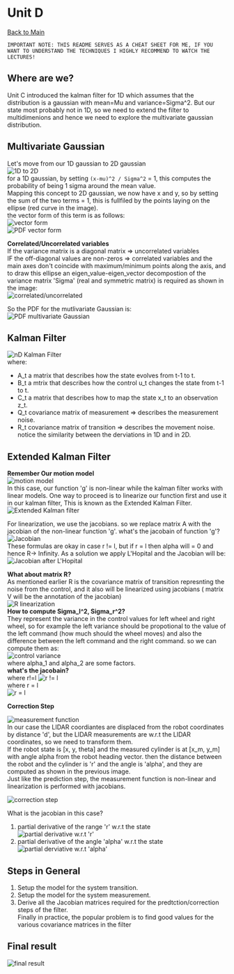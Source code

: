 # Unit D

[Back to Main](../README.md)  

`IMPORTANT NOTE: THIS README SERVES AS A CHEAT SHEET FOR ME, IF YOU WANT TO UNDERSTAND THE TECHNIQUES I HIGHLY RECOMMEND TO WATCH THE LECTURES!`   

## Where are we?
Unit C introduced the kalman filter for 1D which assumes that the distribution is a gaussian with mean=Mu and variance=Sigma^2. But our state most probably not in 1D, so we need to extend the filter to multidimenions and hence we need to explore the multivariate gaussian distribution.  

## Multivariate Gaussian
Let's move from our 1D gaussian to 2D gaussian  
![1D to 2D](assets/1d_to_2d.png)   
for a 1D gaussian, by setting `(x-mu)^2 / Sigma^2` = 1, this computes the probability of being 1 sigma around the mean value.  
Mapping this concept to 2D gaussian, we now have x and y, so by setting the sum of the two terms = 1, this is fullfiled by the points laying on the ellipse (red curve in the image).  
the vector form of this term is as follows:   
![vector form](assets/vector_form.png)  
![PDF vector form](assets/pdf_vector_form.png)  

**Correlated/Uncorrelated variables**  
If the variance matrix is a diagonal matrix => uncorrelated variables   
IF the off-diagonal values are non-zeros => correlated variables and the main axes don't coincide with maximum/minimum points along the axis, and to draw this ellipse an eigen_value-eigen_vector decompostion of the variance matrix 'Sigma' (real and symmetric matrix) is required as shown in the image:  
![correlated/uncorrelated](assets/correlated_uncorrelated.png)    

So the PDF for the mutlivariate Gaussian is:  
![PDF multivariate Gaussian](assets/pdf_multivariate.png)  

## Kalman Filter
![nD Kalman Filter](assets/nD_kalmanFilter.png)  
where:  
- A_t a matrix that describes how the state evolves from t-1 to t.
- B_t a mtrix that describes how the control u_t changes the state from t-1 to t.
- C_t a matrix that describes how to map the state x_t to an observation z_t.
- Q_t covariance matrix of measurement => describes the measurement noise.
- R_t covariance matrix of transition => describes the movement noise.  
notice the similarity between the derviations in 1D and in 2D.  
## Extended Kalman Filter
**Remember Our motion model**   
![motion model](assets/motion_model.png)   
In this case, our function 'g' is non-linear while the kalman filter works with linear models.  One way to proceed is to linearize our function first and use it in our kalman filter, This is known as the Extended Kalman Filter.   
![Extended Kalman filter](assets/ekf.png)  

For linearization, we use the jacobians.  so we replace matrix A with the jacobian of the non-linear function 'g'. what's the jacobain of function 'g'?  
![Jacobian](assets/jacobian.png)   
These formulas are okay in case r != l, but if r = l then alpha will = 0 and hence R-> Infinity. As a solution we apply L'Hopital and the Jacobian will be:  
![Jacobian after L'Hopital](assets/r_equal_l.png)  

**What about matrix R?**  
As mentioned earlier R is the covariance matrix of transition represnting the noise from the control, and it also will be linearized using jacobians ( matrix V will be the annotation of the jacobian)  
![R linearization](assets/R_linearization.png)   
**How to compute Sigma_l^2, Sigma_r^2?**   
They represent the variance in the control values for left wheel and right wheel, so for example the left variance should be propotional to the value of the left command (how much should the wheel moves) and also the difference between the left command and the right command. so we can compute them as:  
![control variance](assets/control_variance.png)  
where alpha_1 and alpha_2 are some factors.  
**what's the jacobain?**   
where r!=l
![r != l](assets/r_notEq_l.png)   
where r = l  
![r = l](assets/r_Eq_l.png)  

**Correction Step**  

![measurement function](assets/measurement_function.png)  
In our case the LIDAR coordiantes are displaced from the robot coordinates by distance 'd', but the LIDAR measurements are w.r.t the LIDAR coordinates, so we need to transform them.  
If the robot state is [x, y, theta] and the measured cylinder is at [x_m, y_m] with angle alpha from the robot heading vector.  then the distance between the robot and the cylinder is 'r' and the angle is 'alpha', and they are computed as shown in the previous image.  
Just like the prediction step, the measurement function is non-linear and linearization is performed with jacobians.  

![correction step](assets/correctionStep.png)  

What is the jacobian in this case?   
1. partial derivative of the range 'r' w.r.t the state  
![partial derivative w.r.t 'r'](assets/partial_r_partial_state.png)  
2. partial derivative of the angle 'alpha' w.r.t the state  
![partial derviative w.r.t 'alpha'](assets/partial_alpha_partial_state.png)  


## Steps in General 
1. Setup the model for the system transition.
2. Setup the model for the system measurement.
3. Derive all the Jacobian matrices required for the predtction/correction steps of the filter.  
Finally in practice, the popular problem is to find good values for the various covariance matrices in the filter

## Final result 

![final result](assets/final_result.png)  
